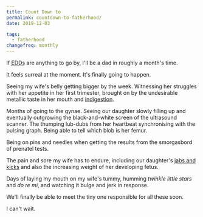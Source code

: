 ```yaml
---
title: Count Down to 
permalink: countdown-to-fatherhood/
date: 2019-12-03

tags: 
  - fatherhood
changefreq: monthly
---
```


If <abbr title="Expected Due Date">EDDs</abbr> are anything to go by, I'll be a dad in roughly a month's time.

It feels surreal at the moment. It's finally going to happen. 

Seeing my wife's belly getting bigger by the week. Witnessing her struggles with her appetite in her first trimester, brought on by the undesirable metallic taste in her mouth and <a href="https://www.nhs.uk/conditions/pregnancy-and-baby/indigestion-heartburn-pregnant/" target="_blank" rel="noopener">indigestion</a>. 

Months of going to the gynae. Seeing our daughter slowly filling up and eventually outgrowing the black-and-white screen of the ultrasound scanner. The thumping lub-dubs from her heartbeat synchronising with the pulsing graph. Being able to tell which blob is her femur.

Being on pins and needles when getting the results from the smorgasbord of prenatel tests. 

The pain and sore my wife has to endure, including our daughter's <a href="https://www.matermothers.org.au/journey/pregnancy/your-baby-s-movements" target="_blank" rel="noopener">jabs and kicks</a> and also the increasing weight of her developing fetus.

Days of laying my mouth on my wife's tummy, humming *twinkle little stars* and *do re mi*, and watching it bulge and jerk in response.

We'll finally be able to meet the tiny one responsible for all these soon.

I can't wait.